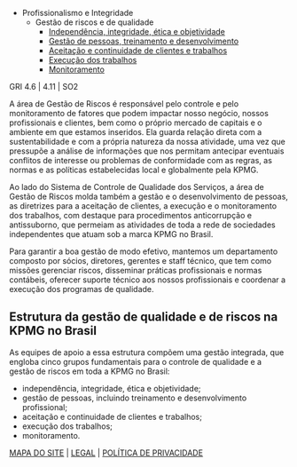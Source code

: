 - Profissionalismo e Integridade
  - Gestão de riscos e de qualidade
    - [Independência, integridade, ética e objetividade](https://www.kpmg.com.br/relatoriodesustentabilidade2013/independencia-integridade-etica-e-objetividade.html)
    - [Gestão de pessoas, treinamento e desenvolvimento](https://www.kpmg.com.br/relatoriodesustentabilidade2013/gestao-de-pessoas-treinamento-e-desenvolvimento.html)
    - [Aceitação e continuidade de clientes e trabalhos](https://www.kpmg.com.br/relatoriodesustentabilidade2013/aceitacao-e-continuidade-de-clientes-e-trabalhos.html)
    - [Execução dos trabalhos](https://www.kpmg.com.br/relatoriodesustentabilidade2013/execucao-dos-trabalhos.html)
    - [Monitoramento](https://www.kpmg.com.br/relatoriodesustentabilidade2013/monitoramento.html)

GRI 4.6 | 4.11 | SO2

A área de Gestão de Riscos é responsável pelo controle e pelo monitoramento de fatores que podem impactar nosso negócio, nossos profissionais e clientes, bem como o próprio mercado de capitais e o ambiente em que estamos inseridos. Ela guarda relação direta com a sustentabilidade e com a própria natureza da nossa atividade, uma vez que pressupõe a análise de informações que nos permitam antecipar eventuais conflitos de interesse ou problemas de conformidade com as regras, as normas e as políticas estabelecidas local e globalmente pela KPMG.

Ao lado do Sistema de Controle de Qualidade dos Serviços, a área de Gestão de Riscos molda também a gestão e o desenvolvimento de pessoas, as diretrizes para a aceitação de clientes, a execução e o monitoramento dos trabalhos, com destaque para procedimentos anticorrupção e antissuborno, que permeiam as atividades de toda a rede de sociedades independentes que atuam sob a marca KPMG no Brasil.

Para garantir a boa gestão de modo efetivo, mantemos um departamento composto por sócios, diretores, gerentes e staff técnico, que tem como missões gerenciar riscos, disseminar práticas profissionais e normas contábeis, oferecer suporte técnico aos nossos profissionais e coordenar a execução dos programas de qualidade.

## Estrutura da gestão de qualidade e de riscos na KPMG no Brasil

As equipes de apoio a essa estrutura compõem uma gestão integrada, que engloba cinco grupos fundamentais para o controle de qualidade e a gestão de riscos em toda a KPMG no Brasil:

- independência, integridade, ética e objetividade;
- gestão de pessoas, incluindo treinamento e desenvolvimento profissional;
- aceitação e continuidade de clientes e trabalhos;
- execução dos trabalhos;
- monitoramento.

[MAPA DO SITE](https://www.kpmg.com.br/relatoriodesustentabilidade2013/gestao-de-riscos-e-de-qualidade.html?gclid=Cj0KCQiA6NOPBhCPARIsAHAy2zBi7uDPf322L7_FM_Qrd7MN-T_PaqpSJ8vhwpgtKOHMlGqmWnfShlsaApE9EALw_wcB#) | [LEGAL](https://www.kpmg.com.br/relatoriodesustentabilidade2013/legal.html) | [POLÍTICA DE PRIVACIDADE](https://www.kpmg.com.br/relatoriodesustentabilidade2013/politica-de-privacidade.html)